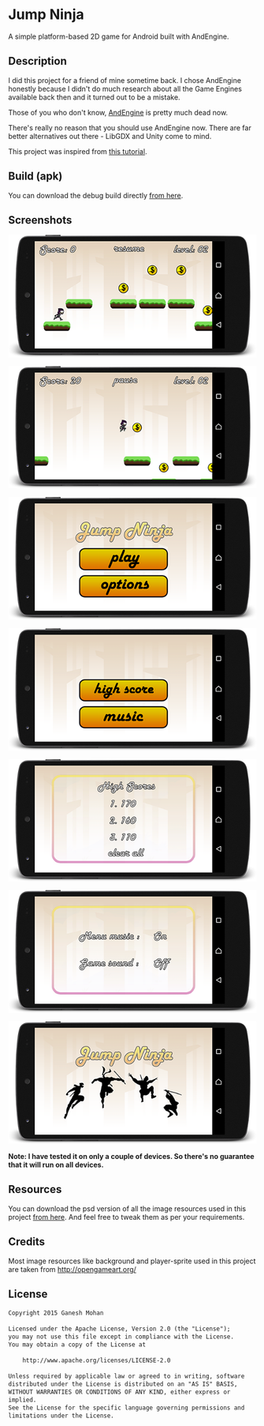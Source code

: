 Jump Ninja
==========

A simple platform-based 2D game for Android built with AndEngine.

Description
-----------

I did this project for a friend of mine sometime back. I chose AndEngine honestly because I didn't do much research
about all the Game Engines available back then and it turned out to be a mistake.

Those of you who don't know, [AndEngine](https://github.com/nicolasgramlich/AndEngine) is pretty much dead now.

There's really no reason that you should use AndEngine now. There are far better alternatives out there - LibGDX and Unity come to mind.

This project was inspired from [this tutorial](http://www.matim-dev.com/full-game-tutorial---part-1.html).

Build (apk)
-----------

You can download the debug build directly [from here](/apk/app-debug.apk).

Screenshots
-----------

![Game play](/art/game_play_01.png)

![Game play](/art/game_play_02.png)

![Main menu](/art/main_menu.png)

![Sub menu](/art/sub_menu.png)

![High scores](/art/high_scores.png)

![Music options](/art/music_options.png)

![Splash screen](/art/splash_screen.png)

**Note: I have tested it on only a couple of devices. So there's no guarantee that it will run on all devices.**

Resources
---------

You can download the psd version of all the image resources used in this project [from here](/art/). And feel free to tweak them as per your requirements.

Credits
-------

Most image resources like background and player-sprite used in this project are taken from http://opengameart.org/

License
-------

    Copyright 2015 Ganesh Mohan

    Licensed under the Apache License, Version 2.0 (the "License");
    you may not use this file except in compliance with the License.
    You may obtain a copy of the License at

        http://www.apache.org/licenses/LICENSE-2.0

    Unless required by applicable law or agreed to in writing, software
    distributed under the License is distributed on an "AS IS" BASIS,
    WITHOUT WARRANTIES OR CONDITIONS OF ANY KIND, either express or implied.
    See the License for the specific language governing permissions and
    limitations under the License.
